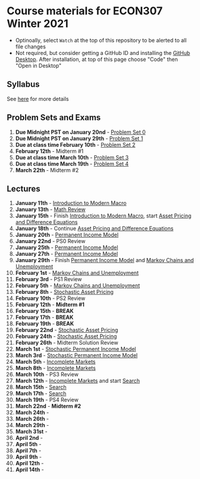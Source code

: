 # Course materials for ECON307 Winter 2021
- Optinoally, select `Watch` at the top of this repository to be alerted to all file changes
- Not required, but consider getting a GitHub ID and installing the [GitHub Desktop](https://desktop.github.com/).  After installation, at top of this page choose "Code" then "Open in Desktop"

## Syllabus
See [here](syllabus.md) for more details

## Problem Sets and Exams

1. **Due Midnight PST on January 20nd** - [Problem Set 0](/problem_sets/problem_set_0.pdf)
2. **Due Midnight PST on January 29th** - [Problem Set 1](/problem_sets/problem_set_1.pdf)
3. **Due at class time February 10th** - [Problem Set 2](/problem_sets/problem_set_2.pdf)
4. **February 12th** - Midterm #1
5. **Due at class time March 10th** - [Problem Set 3](/problem_sets/problem_set_3.pdf)
6. **Due at class time March 19th** - [Problem Set 4](/problem_sets/problem_set_4.pdf)
7. **March 22th** - Midterm #2

## Lectures
1. **January 11th** - [Introduction to Modern Macro](/lecture_notes/intro_to_modern_macro.pdf)
2. **January 13th** - [Math Review](/lecture_notes/math_review.pdf)
3. **January 15th** - Finish [Introduction to Modern Macro](/lecture_notes/intro_to_modern_macro.pdf), start [Asset Pricing and Difference Equations](/lecture_notes/asset_pricing_difference_equations.pdf)
4. **January 18th** - Continue [Asset Pricing and Difference Equations](/lecture_notes/asset_pricing_difference_equations.pdf)
5. **January 20th** - [Permanent Income Model](/lecture_notes/permanent_income.pdf)
6. **January 22nd** - PS0 Review
7. **January 25th** - [Permanent Income Model](/lecture_notes/permanent_income.pdf)
8. **January 27th** - [Permanent Income Model](/lecture_notes/permanent_income.pdf)
9. **January 29th** - Finish [Permanent Income Model](/lecture_notes/permanent_income.pdf) and [Markov Chains and Unemployment](/lecture_notes/markov_chains_unemployment.pdf)
10. **February 1st** - [Markov Chains and Unemployment](/lecture_notes/markov_chains_unemployment.pdf)
11. **February 3rd** - PS1 Review
12. **February 5th** - [Markov Chains and Unemployment](/lecture_notes/markov_chains_unemployment.pdf)
13. **February 8th** - [Stochastic Asset Pricing](/lecture_notes/stochastic_asset_pricing.pdf)
14. **February 10th** - PS2 Review
15. **February 12th** - **Midterm #1**
16. **February 15th** - **BREAK**
17. **February 17th** - **BREAK**
18. **February 19th** - **BREAK**
19. **February 22nd** - [Stochastic Asset Pricing](/lecture_notes/stochastic_asset_pricing.pdf)
20. **February 24th** - [Stochastic Asset Pricing](/lecture_notes/stochastic_asset_pricing.pdf)
21. **February 26th** - Midterm Solution Review
22. **March 1st** - [Stochastic Permanent Income Model](/lecture_notes/stochastic_permanent_income.pdf)
23. **March 3rd** - [Stochastic Permanent Income Model](/lecture_notes/stochastic_permanent_income.pdf)
24. **March 5th** - [Incomplete Markets](/lecture_notes/no_borrowing_dynamic_programming.pdf)
25. **March 8th** - [Incomplete Markets](/lecture_notes/no_borrowing_dynamic_programming.pdf)
26. **March 10th** - PS3 Review
27. **March 12th** - [Incomplete Markets](/lecture_notes/no_borrowing_dynamic_programming.pdf) and start [Search](/lecture_notes/search.pdf)
28. **March 15th** - [Search](/lecture_notes/search.pdf)
29. **March 17th** -  [Search](/lecture_notes/search.pdf)
30. **March 19th** - PS4 Review
31. **March 22nd** - **Midterm #2**
32. **March 24th** - 
33. **March 26th** - 
34. **March 29th** -
35. **March 31st** - 
36. **April 2nd** - 
37. **April 5th** - 
38. **April 7th** - 
39. **April 9th** - 
40. **April 12th** - 
41. **April 14th** - 


<!--
5. **January 13th** -  [Math Review](/lecture_notes/math_review.pdf)
6. **January 15th** - Snow Day!
7. **January 17th** - [Permanent Income Model](/lecture_notes/permanent_income.pdf)
8. **January 20th** - [Permanent Income Model](/lecture_notes/permanent_income.pdf)
9. **January 22nd** - [Problem Set 0](/problem_sets/problem_set_0.pdf) and [Problem Set 1](/problem_sets/problem_set_1.pdf) review
10. **January 24nd** - More on consumption smoothing
11. **January 27th** - [Markov Chains and Unemployment](/lecture_notes/markov_chains_unemployment.pdf)
12. **January 29th** - [Markov Chains and Unemployment](/lecture_notes/markov_chains_unemployment.pdf)
13. **January 31st** - [Stochastic Asset Pricing](/lecture_notes/stochastic_asset_pricing.pdf)
14. **February 3rd** - [Stochastic Asset Pricing](/lecture_notes/stochastic_asset_pricing.pdf)
15. **February 5th** - [Stochastic Permanent Income](/lecture_notes/stochastic_permanent_income.pdf)
16. **February 7th** - PS2 Review
17. **February 10th** - [Stochastic Permanent Income](/lecture_notes/stochastic_permanent_income.pdf)
18. **February 12th** - PS3/Midterm review
19. **February 14th** - Midterm exam
20. **February 17th/19th/21st** - SPRING BREAK
21. **February 24th** - [Incomplete Markets](/lecture_notes/no_borrowing_dynamic_programming.pdf)
22. **February 26th** - [Incomplete Markets](/lecture_notes/no_borrowing_dynamic_programming.pdf)
23. **February 28th** - [Search](/lecture_notes/search.pdf)
24. **March 2nd** - [General Equilibrium](/lecture_notes/general_equilibrium.pdf)
25. **March 4th** - [General Equilibrium](/lecture_notes/general_equilibrium.pdf)
26. **March 6th** -  [General Equilibrium](/lecture_notes/general_equilibrium.pdf)
27. **March 9th** - PS4 Review
28. **March 11th** -  [Interest Rates](/lecture_notes/interest_rates.pdf)
29. **March 13th** -  [Interest Rates](/lecture_notes/interest_rates.pdf)
30. **March 16th** - [Stochastic Interest Rates](/lecture_notes/stochastic_interest_rates.pdf)
31. **March 18th** - [Growth](/lecture_notes/growth.pdf)
32. **March 20th** - [Growth](/lecture_notes/growth.pdf)
33. **March 23th** - PS4
34. **March 25th** - PS4
35. **March 27th** - PS4/PS5
36. **March 30th** - [Growth](/lecture_notes/growth.pdf)
37. **April 1st** - [Growth and Fiscal Policy](/lecture_notes/growth_fiscal_policy.pdf)
38. **April 3rd** -  [Growth and Fiscal Policy](/lecture_notes/growth_fiscal_policy.pdf)
39. **April 6th** -  [Growth and Fiscal Policy](/lecture_notes/growth_fiscal_policy.pdf)
40. **April 8th** - Final take home assignment assigned after class, review session




1. **January 2nd** -  [Introduction to Modern Macro](/lecture_notes/intro_to_modern_macro.pdf)
2. **January 4th** - [Math Review](/lecture_notes/math_review.pdf)
3. **January 7th** - [Asset Pricing and Difference Equations](/lecture_notes/asset_pricing_difference_equations.pdf)
3. **January 9th** - [Asset Pricing and Difference Equations](/lecture_notes/asset_pricing_difference_equations.pdf)
3. **January 11th** - [Asset Pricing and Difference Equations](/lecture_notes/asset_pricing_difference_equations.pdf) and [Permanent Income Model](/lecture_notes/permanent_income.pdf)
4. **January 14th** - [Permanent Income Model](/lecture_notes/permanent_income.pdf)
5. **January 16th** - [Permanent Income Model](/lecture_notes/permanent_income.pdf)
6. **January 18th** -  Review [Problem Set 1](/problem_sets/problem_set_1.pdf) solutions
7. **January 21st** - Finish review of Problem Set and Examples in [Permanent Income Model](/lecture_notes/permanent_income.pdf)
8. **January 23rd** - [Markov Chains and Unemployment](/lecture_notes/markov_chains_unemployment.pdf)
9. **January 25th** - [Markov Chains and Unemployment](/lecture_notes/markov_chains_unemployment.pdf)
10. **January 28th** - [Stochastic Asset Pricing](/lecture_notes/stochastic_asset_pricing.pdf)
11. **January 30th** - Review of PS2
12. **February 1st** - [Stochastic Asset Pricing](/lecture_notes/stochastic_asset_pricing.pdf)
13. **February 4th** - [Stochastic Asset Pricing](/lecture_notes/stochastic_asset_pricing.pdf) and [Stochastic Permanent Income](/lecture_notes/stochastic_permanent_income.pdf)
14. **February 6th** - [Stochastic Permanent Income](/lecture_notes/stochastic_permanent_income.pdf)
15. **February 8th** - Finish [Stochastic Permanent Income](/lecture_notes/stochastic_permanent_income.pdf)
16. **February 11st** - PS3 Review
17. **February 13st** - Midterm Review Session (Review of  [Midterm Practice Problems](/problem_sets/midterm_practice_problems.pdf))
18. **February 15th** - Midterm
19. **February 18th** - Spring Break
20. **February 20th** - Spring Break
21. **February 22nd** - Spring Break
22. **February 25th** - [Rational and Adaptive Expectations](/lecture_notes/rational_adaptive_expectations.pdf) and [Additional Slides](/lecture_notes/rational_adpt_exp.pdf)
23. **February 27th** - [Incomplete Markets](/lecture_notes/no_borrowing_dynamic_programming.pdf)
24. **March 1st** - Finish [Incomplete Markets](/lecture_notes/no_borrowing_dynamic_programming.pdf) and [Search](/lecture_notes/search.pdf)
25. **March 4th** - Finish [Search](/lecture_notes/search.pdf)
26. **March 6th** - [General Equilibrium](/lecture_notes/general_equilibrium.pdf)
27. **March 8th** - [General Equilibrium](/lecture_notes/general_equilibrium.pdf)
28. **March 11th** - [General Equilibrium](/lecture_notes/general_equilibrium.pdf) and [Interest Rates](/lecture_notes/interest_rates.pdf)
29. **March 13th** - [Interest Rates](/lecture_notes/interest_rates.pdf)
30. **March 15th** - Review PS4
31. **March 18th** - Finish PS4 Review and  [Interest Rates](/lecture_notes/interest_rates.pdf)
32. **March 20th** - [Stochastic Interest Rates](/lecture_notes/stochastic_interest_rates.pdf)
33. **March 22th** - Finish [Stochastic Interest Rates](/lecture_notes/stochastic_interest_rates.pdf) and begin [Growth](/lecture_notes/growth.pdf)
34. **March 25th** - More on [Growth](/lecture_notes/growth.pdf)
35. **March 27th** - [Growth](/lecture_notes/growth.pdf) and [Growth and Fiscal Policy](/lecture_notes/growth_fiscal_policy.pdf)
36. **March 29th** - Review [Problem Set 5](/problem_sets/problem_set_5.pdf)
37. **April 1st** - [Growth and Fiscal Policy](/lecture_notes/growth_fiscal_policy.pdf)
38. **April 3rd** - [Growth and Fiscal Policy](/lecture_notes/growth_fiscal_policy.pdf) and [Problem Set 6](/problem_sets/problem_set_6.pdf)


## Problem Sets and Exams
1. **Due in Class January 11th** - [Problem Set 0](/problem_sets/problem_set_0.pdf)
2. **Due in Class January 18th** - [Problem Set 1](/problem_sets/problem_set_1.pdf)
3. **Due in Class February 1st** - [Problem Set 2](/problem_sets/problem_set_2.pdf)
4. **Due in Class February 11st** - [Problem Set 3](/problem_sets/problem_set_3.pdf)
4. **(Not handed in) February 13st** - [Midterm Practice Problems](/problem_sets/midterm_practice_problems.pdf)
5. **February 15th** - **Midterm** from 12-2pm
6. **Due in Class March 15th** - [Problem Set 4](/problem_sets/problem_set_4.pdf)
7. **Due in Class March 29th** - [Problem Set 5](/problem_sets/problem_set_5.pdf)
8. **(Not handed in) April 3rd** - [Problem Set 6](/problem_sets/problem_set_6.pdf)
8. **Final Exam April 9th 12-3pm** - [Final Practice Problems](/problem_sets/final_practice_problems.pdf)
-->
